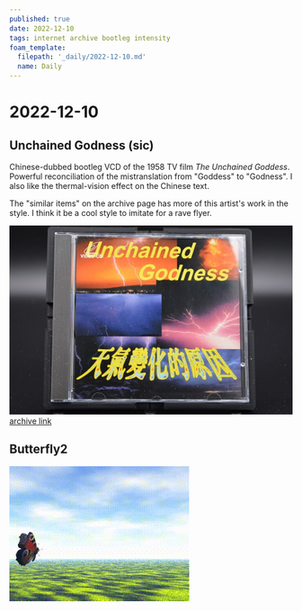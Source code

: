 ```yaml
---
published: true
date: 2022-12-10
tags: internet archive bootleg intensity
foam_template:
  filepath: '_daily/2022-12-10.md'
  name: Daily
---
```


# 2022-12-10

## Unchained Godness (sic)

Chinese-dubbed bootleg VCD of the 1958 TV film *The Unchained Goddess*.
Powerful reconciliation of the mistranslation from "Goddess" to "Godness".
I also like the thermal-vision effect on the Chinese text.

The "similar items" on the archive page has more of this artist's work in the style. I think it be a cool style to imitate for a rave flyer.

![unchained](../images/unchained.jpg)
[archive link](https://archive.org/details/unchained-godness-video-cd)

## Butterfly2

![butterfly2](../images/Butterfly2_512kb.gif)


